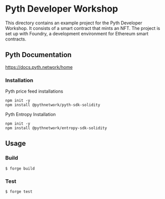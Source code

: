 # Pyth Developer Workshop


This directory contains an example project for the Pyth Developer Workshop. It consists of a smart contract that mints an NFT. The project is set up with Foundry, a development environment for Ethereum smart contracts.


## Pyth Documentation

https://docs.pyth.network/home


### Installation
Pyth price feed installations

```shell
npm init -y
npm install @pythnetwork/pyth-sdk-solidity
```


Pyth Entropy Installation

```shell
npm init -y
npm install @pythnetwork/entropy-sdk-solidity
```


## Usage

### Build

```shell
$ forge build
```

### Test

```shell
$ forge test
```
